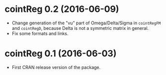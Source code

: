 # cointReg 0.2 (2016-06-09)
 * Change generation of the "vu" part of Omega/Delta/Sigma in `cointRegFM` and
   `cointRegD`, because Delta is not a symmetric matrix in general.
 * Fix some formats and links.

# cointReg 0.1 (2016-06-03)
 * First CRAN release version of the package.
